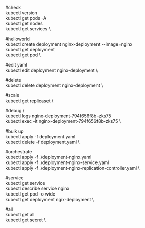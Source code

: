 #check  \
kubectl version \
 kubectl get pods -A \
 kubectl get nodes \
 kubectl get services \

#helloworld  \
 kubectl create deployment nginx-deployment --image=nginx \
 kubectl get deployment \
 kubectl get pod \

#edit yaml  \
 kubectl edit deployment nginx-deployment \
 
 #delete  \
 kubectl delete deployment nginx-deployment \

#scale  \
 kubectl get replicaset  \
 
 #debug  \ \
 kubectl logs nginx-deployment-794f656f8b-zks75  \
 kubectl exec -it nginx-deployment-794f656f8b-zks75  \


#bulk up  \
 kubectl apply -f deployment.yaml \
 kubectl delete -f deployment.yaml \


#orchestrate  \
kubectl apply -f .\deployment-nginx.yaml \
kubectl apply -f .\deployment-nginx-service.yaml \
kubectl apply -f .\deployment-nginx-replication-controller.yaml \


#service  \
 kubectl get service \
  kubectl describe service nginx \
  kubectl get pod -o wide \
  kubectl get deployment ngix-deployment \

#all  \
 kubectl get all \
 kubectl get secret \
